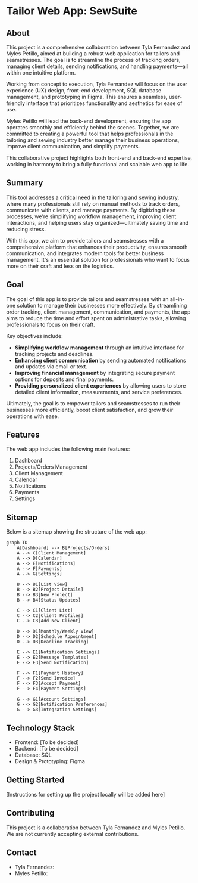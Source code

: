 # Tailor Web App: SewSuite

## About

This project is a comprehensive collaboration between Tyla Fernandez and Myles Petillo, aimed at building a robust web application for tailors and seamstresses. The goal is to streamline the process of tracking orders, managing client details, sending notifications, and handling payments—all within one intuitive platform.

Working from concept to execution, Tyla Fernandez will focus on the user experience (UX) design, front-end development, SQL database management, and prototyping in Figma. This ensures a seamless, user-friendly interface that prioritizes functionality and aesthetics for ease of use.

Myles Petillo will lead the back-end development, ensuring the app operates smoothly and efficiently behind the scenes. Together, we are committed to creating a powerful tool that helps professionals in the tailoring and sewing industry better manage their business operations, improve client communication, and simplify payments.

This collaborative project highlights both front-end and back-end expertise, working in harmony to bring a fully functional and scalable web app to life.

## Summary

This tool addresses a critical need in the tailoring and sewing industry, where many professionals still rely on manual methods to track orders, communicate with clients, and manage payments. By digitizing these processes, we're simplifying workflow management, improving client interactions, and helping users stay organized—ultimately saving time and reducing stress.

With this app, we aim to provide tailors and seamstresses with a comprehensive platform that enhances their productivity, ensures smooth communication, and integrates modern tools for better business management. It's an essential solution for professionals who want to focus more on their craft and less on the logistics.

## Goal

The goal of this app is to provide tailors and seamstresses with an all-in-one solution to manage their businesses more effectively. By streamlining order tracking, client management, communication, and payments, the app aims to reduce the time and effort spent on administrative tasks, allowing professionals to focus on their craft.

Key objectives include:
* **Simplifying workflow management** through an intuitive interface for tracking projects and deadlines.
* **Enhancing client communication** by sending automated notifications and updates via email or text.
* **Improving financial management** by integrating secure payment options for deposits and final payments.
* **Providing personalized client experiences** by allowing users to store detailed client information, measurements, and service preferences.

Ultimately, the goal is to empower tailors and seamstresses to run their businesses more efficiently, boost client satisfaction, and grow their operations with ease.

## Features

The web app includes the following main features:

1. Dashboard
2. Projects/Orders Management
3. Client Management
4. Calendar
5. Notifications
6. Payments
7. Settings

## Sitemap

Below is a sitemap showing the structure of the web app:

```mermaid
graph TD
    A[Dashboard] --> B[Projects/Orders]
    A --> C[Client Management]
    A --> D[Calendar]
    A --> E[Notifications]
    A --> F[Payments]
    A --> G[Settings]

    B --> B1[List View]
    B --> B2[Project Details]
    B --> B3[New Project]
    B --> B4[Status Updates]

    C --> C1[Client List]
    C --> C2[Client Profiles]
    C --> C3[Add New Client]

    D --> D1[Monthly/Weekly View]
    D --> D2[Schedule Appointment]
    D --> D3[Deadline Tracking]

    E --> E1[Notification Settings]
    E --> E2[Message Templates]
    E --> E3[Send Notification]

    F --> F1[Payment History]
    F --> F2[Send Invoice]
    F --> F3[Accept Payment]
    F --> F4[Payment Settings]

    G --> G1[Account Settings]
    G --> G2[Notification Preferences]
    G --> G3[Integration Settings]
```

## Technology Stack

- Frontend: [To be decided]
- Backend: [To be decided]
- Database: SQL
- Design & Prototyping: Figma

## Getting Started

[Instructions for setting up the project locally will be added here]

## Contributing

This project is a collaboration between Tyla Fernandez and Myles Petillo. We are not currently accepting external contributions.


## Contact

- Tyla Fernandez: 
- Myles Petillo: 


